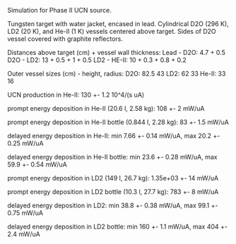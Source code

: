 Simulation for Phase II UCN source.

Tungsten target with water jacket, encased in lead.
Cylindrical D2O (296 K), LD2 (20 K), and He-II (1 K) vessels centered above target.
Sides of D2O vessel covered with graphite reflectors.

Distances above target (cm) + vessel wall thickness:
Lead - D2O: 4.7 + 0.5
D2O - LD2: 13 + 0.5 + 1 + 0.5
LD2 - HE-II: 10 + 0.3 + 0.8 + 0.2

Outer vessel sizes (cm) - height, radius:
D2O: 82.5 43
LD2: 62 33
He-II: 33 16

UCN production in He-II:
130 +- 1.2 10^4/(s uA)

prompt energy deposition in He-II (20.6 l, 2.58 kg):
108 +- 2 mW/uA

prompt energy deposition in He-II bottle (0.844 l, 2.28 kg):
83 +- 1.5 mW/uA

delayed energy deposition in He-II:
min 7.66 +- 0.14 mW/uA, max 20.2 +- 0.25 mW/uA

delayed energy deposition in He-II bottle:
min 23.6 +- 0.28 mW/uA, max 59.9 +- 0.54 mW/uA

prompt energy deposition in LD2 (149 l, 26.7 kg):
1.35e+03 +- 14 mW/uA

prompt energy deposition in LD2 bottle (10.3 l, 27.7 kg):
783 +- 8 mW/uA

delayed energy deposition in LD2:
min 38.8 +- 0.38 mW/uA, max 99.1 +- 0.75 mW/uA

delayed energy deposition in LD2 bottle:
min 160 +- 1.1 mW/uA, max 404 +- 2.4 mW/uA

